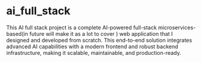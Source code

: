 # ai_full_stack
This AI full stack project is a complete AI-powered full-stack microservices-based(in future will make it as a lot to cover ) web application that I designed and developed from scratch. This end-to-end solution integrates advanced AI capabilities with a modern frontend and robust backend infrastructure, making it scalable, maintainable, and production-ready.
